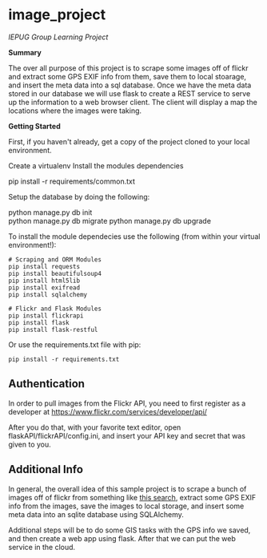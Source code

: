 image_project
=============

*IEPUG Group Learning Project*

**Summary**

The over all purpose of this project is to scrape some images off of flickr and extract some GPS EXIF info from them, save them to local stoarage, and insert the meta data into a sql database. Once we have the meta data stored in our database we will use flask to create a REST service to serve up the information to a web browser client. The client will display a map
the locations where the images were taking.

**Getting Started**

First, if you haven't already, get a copy of the project cloned to your local environment.

Create a virtualenv 
Install the modules dependencies

   pip install -r requirements/common.txt
   
Setup the database by doing the following:

   python manage.py db init </br>
   python manage.py db migrate
   python manage.py db upgrade
   
  

To install the module dependecies use the following (from within your virtual environment!):
```
# Scraping and ORM Modules
pip install requests
pip install beautifulsoup4
pip install html5lib
pip install exifread
pip install sqlalchemy

# Flickr and Flask Modules
pip install flickrapi
pip install flask
pip install flask-restful
```
Or use the requirements.txt file with pip:
```
pip install -r requirements.txt
```

Authentication
---------------
In order to pull images from the Flickr API, you need to first register as a developer at https://www.flickr.com/services/developer/api/

After you do that, with your favorite text editor, open flaskAPI/flickrAPI/config.ini, and insert your API key and secret that was given to you.

Additional Info
---------------
In general, the overall idea of this sample project is to scrape a bunch of images off of flickr from something like [this search](https://www.flickr.com/search/?q=california&cm=apple%2Fiphone_5s), extract some GPS EXIF info from the images, save the images to local storage, and insert some meta data into an sqlite database using SQLAlchemy.

Additional steps will be to do some GIS tasks with the GPS info we saved, and then create a web app using flask.  After that we can put the web service in the cloud.
